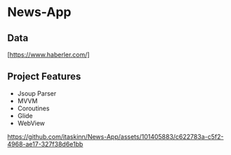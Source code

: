 # News-App

## Data 
[https://www.haberler.com/]

## Project Features

- Jsoup Parser
- MVVM
- Coroutines
- Glide
- WebView




https://github.com/itaskinn/News-App/assets/101405883/c622783a-c5f2-4968-ae17-327f38d6e1bb



